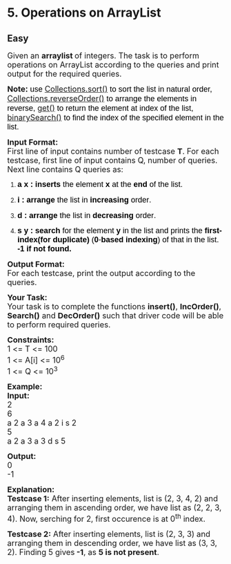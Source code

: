 # 5. Operations on ArrayList
## Easy 
<div class="problem-statement">
                <p></p><p><span style="font-size:18px">Given an <strong>arraylist </strong>of integers. The task is to perform operations on ArrayList according to the queries and print output for the required queries.</span></p>

<p><span style="font-size:18px"><strong>Note</strong><span style="background-color:transparent; color:rgb(0, 0, 0); font-family:arial"><strong>: </strong>use </span><a href="https://www.geeksforgeeks.org/collections-sort-java-examples/" style="text-decoration:none;" target="_blank"><u>Collections.sort()</u></a><span style="background-color:transparent; color:rgb(0, 0, 0); font-family:arial"> to sort the list in natural order, </span><a href="https://www.geeksforgeeks.org/collections-reverseorder-java-examples/" style="text-decoration:none;" target="_blank"><u>Collections.reverseOrder()</u></a><span style="background-color:transparent; color:rgb(0, 0, 0); font-family:arial"> to arrange the elements in reverse, </span><a href="https://www.geeksforgeeks.org/arraylist-get-method-java-examples/" style="text-decoration:none;" target="_blank"><u>get()</u></a><span style="background-color:transparent; color:rgb(0, 0, 0); font-family:arial"> to return the element at index of the list, </span><a href="https://www.geeksforgeeks.org/collections-binarysearch-java-examples/" style="text-decoration:none;" target="_blank"><u>binarySearch()</u></a><span style="background-color:transparent; color:rgb(0, 0, 0); font-family:arial"> to find the index of the specified element in the list.</span></span></p>

<p><span style="font-size:18px"><strong>Input Format:</strong><br>
First line of input contains number of testcase <strong>T</strong>. For each testcase, first line of input contains Q, number of queries. Next line contains Q queries as:</span></p>

<ol>
	<li dir="ltr">
	<p dir="ltr"><span style="font-size:18px"><span style="background-color:transparent; color:rgb(0, 0, 0); font-family:arial"><strong>a x :</strong> <strong>inserts </strong>the element <strong>x </strong>at the <strong>end </strong>of the list.</span></span></p>
	</li>
	<li dir="ltr">
	<p dir="ltr"><span style="font-size:18px"><span style="background-color:transparent; color:rgb(0, 0, 0); font-family:arial"><strong>i :</strong> <strong>arrange </strong>the list in <strong>increasing </strong>order</span>.</span></p>
	</li>
	<li dir="ltr">
	<p dir="ltr"><span style="font-size:18px"><span style="background-color:transparent; color:rgb(0, 0, 0); font-family:arial"><strong>d :</strong> <strong>arrange </strong>the list in <strong>decreasing </strong>order</span>.</span></p>
	</li>
	<li dir="ltr">
	<p dir="ltr"><span style="font-size:18px"><span style="background-color:transparent; color:rgb(0, 0, 0); font-family:arial"><strong>s y :</strong> <strong>search </strong>for the element <strong>y </strong>in the list and prints the <strong>first-index(for duplicate) </strong>(<strong>0</strong>-<strong>based indexing</strong>) of that in the list. <strong>-1 if not found.</strong></span></span></p>
	</li>
</ol>

<p dir="ltr"><span style="font-size:18px"><strong>Output Format:</strong><br>
For each testcase, print the output according to the queries.</span></p>

<p dir="ltr"><span style="font-size:18px"><strong>Your Task:</strong><br>
Your task is to complete the functions <strong>insert()</strong>, <strong>IncOrder()</strong>, <strong>Search()</strong> and <strong>DecOrder()</strong> such that driver code will be able to perform required queries.</span></p>

<p dir="ltr"><span style="font-size:18px"><strong>Constraints:</strong><br>
1 &lt;= T &lt;= 100<br>
1 &lt;= A[i] &lt;= 10<sup>6</sup><br>
1 &lt;= Q &lt;= 10<sup>3</sup></span></p>

<p dir="ltr"><span style="font-size:18px"><strong>Example:</strong><br>
<strong>Input:</strong><br>
2<br>
6<br>
a 2 a 3 a 4 a 2 i s 2<br>
5<br>
a 2 a 3 a 3 d s 5</span></p>

<p><span style="font-size:18px"><strong>Output:</strong><br>
0<br>
-1</span></p>

<p><span style="font-size:18px"><strong>Explanation:</strong><br>
<strong>Testcase 1:</strong> After inserting elements, list is (2, 3, 4, 2) and arranging them in ascending order, we have list as (2, 2, 3, 4). Now, serching for 2, first occurence is at 0<sup>th</sup> index.</span></p>

<p><span style="font-size:18px"><strong>Testcase 2:</strong> After inserting elements, list is (2, 3, 3) and arranging them in descending order, we have list as (3, 3, 2). Finding 5 gives<strong> -1</strong>, as <strong>5 is not present</strong>.</span></p>
 <p></p>
            </div>